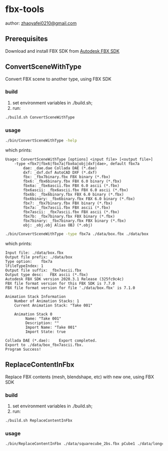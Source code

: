 # fbx-tools

author: zhaoyafei0210@gmail.com

## Prerequisites

Download and install FBX SDK from [Autodesk FBX SDK](https://aps.autodesk.com/developer/overview/fbx-sdk)

## ConvertSceneWithType
Convert FBX scene to another type, using FBX SDK

### build
1. set environment variables in ./build.sh;
2. run:
```bash
./build.sh ConvertSceneWithType
```
### usage
```bash
./bin/ConvertSceneWithType -help
```
which prints:
```
Usage: ConvertSceneWithType [options] <input file> [<output file>]
	-type <fbx7|fbx6|fbx7a|fbx6a|obj|dxf|dae>, default fbx7a
		dae: _dae.dae Collada DAE (*.dae)
		dxf: _dxf.dxf AutoCAD DXF (*.dxf)
		fbx: _fbx7binary.fbx FBX binary (*.fbx)
		fbx6: _fbx6binary.fbx FBX 6.0 binary (*.fbx)
		fbx6a: _fbx6ascii.fbx FBX 6.0 ascii (*.fbx)
		fbx6ascii: _fbx6ascii.fbx FBX 6.0 ascii (*.fbx)
		fbx6b: _fbx6binary.fbx FBX 6.0 binary (*.fbx)
		fbx6binary: _fbx6binary.fbx FBX 6.0 binary (*.fbx)
		fbx7: _fbx7binary.fbx FBX binary (*.fbx)
		fbx7a: _fbx7ascii.fbx FBX ascii (*.fbx)
		fbx7ascii: _fbx7ascii.fbx FBX ascii (*.fbx)
		fbx7b: _fbx7binary.fbx FBX binary (*.fbx)
		fbx7binary: _fbx7binary.fbx FBX binary (*.fbx)
		obj: _obj.obj Alias OBJ (*.obj)
```

```bash
./bin/ConvertSceneWithType -type fbx7a ./data/box.fbx ./data/box
```
which prints:
```
Input file:	./data/box.fbx
Output file prefix:	./data/box
Type option:	fbx7a
lFileTypeIndex:	1
Output file suffix:	_fbx7ascii.fbx
Output type desc:	FBX ascii (*.fbx)
Autodesk FBX SDK version 2020.3.1 Release (325fc9c4c)
FBX file format version for this FBX SDK is 7.7.0
FBX file format version for file './data/box.fbx' is 7.1.0

Animation Stack Information
    Number of Animation Stacks: 1
    Current Animation Stack: "Take 001"

    Animation Stack 0
         Name: "Take 001"
         Description: ""
         Import Name: "Take 001"
         Import State: true

Collada DAE (*.dae):	Export completed.
Export to ./data/box_fbx7ascii.fbx.
Program Success!
```

## ReplaceContentInFbx
Replace FBX contents (mesh, blendshape, etc) with new one, using FBX SDK

### build
1. set environment variables in ./build.sh;
2. run:
```bash
./build.sh ReplaceContentInFbx
```

### usage

```bash
./bin/ReplaceContentInFbx ./data/squarecube_2bs.fbx pCube1 ./data/longcube.fbx pCube1 ./data/longcube_2bs.fbx
```